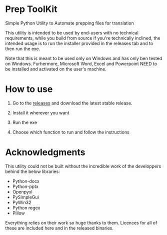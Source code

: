 # Prep ToolKit
Simple Python Utility to Automate prepping files for translation

This utility is intended to be used by end-users with no technical requirements, while you build from source if you're technically inclined, the intended usage is to run the installer provided in the releases tab and to then run the exe.

Note that this is meant to be used only on Windows and has only ben tested on Windows. Furhermore, Microsoft Word, Excel and Powerpoint NEED to be installed and activated on the user's machine.

# How to use
1. Go to the [releases](https://github.com/ChonkyYoshi/Prep-ToolKit/tags) and download the latest stable release.

2. Install it wherever you want

3. Run the exe

4. Choose which function to run and follow the instructions

# Acknowledgments
This utility could not be built without the incredible work of the developpers behind the below libraries:
- Python-docx
- Python-pptx
- Openpyxl
- PySimpleGui
- PyWin32
- Python regex
- Pillow

Everything relies on their work so huge thanks to them. Licences for all of these are included here and in the released binaries.
